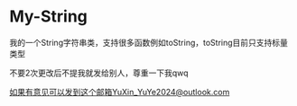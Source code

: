 # My-String
我的一个String字符串类，支持很多函数例如toString，toString目前只支持标量类型

不要2次更改后不提我就发给别人，尊重一下我qwq

如果有意见可以发到这个邮箱YuXin_YuYe2024@outlook.com
